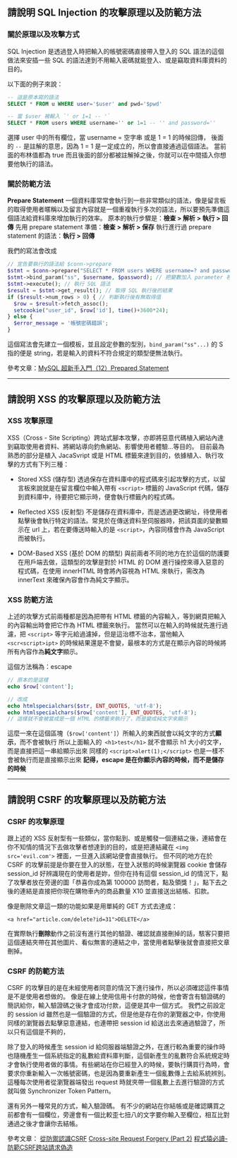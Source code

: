 ## 請說明 SQL Injection 的攻擊原理以及防範方法

### 關於原理以及攻擊方式

SQL Injection 是透過登入時把輸入的帳號密碼直接帶入登入的 SQL 語法的這個做法來安插一些 SQL 的語法達到不用輸入密碼就能登入、或是竊取資料庫資料的目的。

以下面的例子來說：

```SQL
-- 這是原本寫的語法
SELECT * FROM u WHERE user='$user' and pwd='$pwd'

-- 當 $user 被輸入 `' or 1=1 -- '`
SELECT * FROM users WHERE username='' or 1=1 -- '' and password=''
```

選擇 user 中的所有欄位，當 username = 空字串 或是 1 = 1 的時候回傳，
後面的 `--` 是註解的意思，因為 1 = 1 是一定成立的，所以會直接通過這個語法。
當前面的布林值都為 true 而且後面的部分都被註解掉之後，你就可以在中間插入你想要他執行的語法。

### 關於防範方法

**Prepare Statement**
一個資料庫常常會執行到一些非常類似的語法，像是留言板的取得使用者暱稱以及留言內容就是一個重複執行多次的語法，所以要預先準備這個語法給資料庫來增加執行的效率。
原本的執行步驟是：**檢查 > 解析 > 執行 > 回傳**
先用 prepare statement 準備：**檢查 > 解析 > 保存**
執行進行過 prepare statement 的語法：**執行 > 回傳**

我們的寫法會改成
```php
// 宣告要執行的語法給 $conn->prepare
$stmt = $conn->prepare("SELECT * FROM users WHERE username=? and password=?");
$stmt->bind_param("ss", $username, $password); // 把變數加入 parameter 裡
$stmt->execute(); // 執行 SQL 語法
$result = $stmt->get_result(); // 取得 SQL 執行後的結果
if ($result->num_rows > 0) { // 判斷執行後有無取得值
  $row = $result->fetch_assoc();
  setcookie("user_id", $row['id'], time()+3600*24);
} else {
  $error_message = '帳號密碼錯誤';
}
```
這個寫法會先建立一個模板，並且設定參數的型別，`bind_param("ss"...)` 的 S 指的便是 string，若是輸入的資料不符合規定的類型便無法執行。

參考文章：[MySQL 超新手入門（12）Prepared Statement](http://www.codedata.com.tw/database/mysql-tutorial-12-prepared-statement/)

---

## 請說明 XSS 的攻擊原理以及防範方法

### XSS 攻擊原理

XSS（Cross - Site Scripting）跨站式腳本攻擊，亦即將惡意代碼植入網站內達到竊取使用者資料、將網站導向釣魚網站、影響使用者體驗...等目的。
目前最為熟悉的部分是植入 JacaSvript 或是 HTML 標籤來達到目的，依據植入、執行攻擊的方式有下列三種：

- Stored XSS (儲存型)
透過保存在資料庫中的程式碼來引起攻擊的方式，以留言板來說就是在留言欄位中輸入帶有 `<script>` 標籤的 JavaScript 代碼，儲存到資料庫中，待要把它顯示時，便會執行標籤內的程式碼。

- Reflected XSS (反射型)
不是儲存在資料庫中，而是透過更改網址，待使用者點擊後會執行特定的語法。常見於在傳送資料至伺服器時，把該頁面的變數顯示在 url 上，若在要傳送時輸入的是 `<script>`，內容同樣會作為 JavaScript 而被執行。

- DOM-Based XSS (基於 DOM 的類型)
與前兩者不同的地方在於這個的防護要在用戶端去做，這類型的攻擊是對於 HTML 的 DOM 進行操控來導入惡意的程式碼，在使用 innerHTML 時會將內容視為 HTML 來執行，需改為 innerText 來確保內容會作為純文字顯示。

### XSS 防範方法

上述的攻擊方式前兩種都是因為把帶有 HTML 標籤的內容輸入，等到網頁把輸入的內容輸出時會把它作為 HTML 標籤來執行。
當然可以在輸入的時候就先進行過濾，把 `<script>` 等字元給過濾掉，但是這治標不治本，當他輸入 `<scr<script>ipt>` 的時候結果還是不會變，最根本的方式是在顯示內容的時候將所有內容作為**純文字**顯示。

這個方法稱為：escape

```php
// 原本的是這樣
echo $row['content'];

// 改成
echo htmlspecialchars($str, ENT_QUOTES, 'utf-8');
echo htmlspecialchars($row['content'], ENT_QUOTES, 'utf-8');
// 這樣就不會被當成是一個 HTML 的標籤來執行了，而是變成純文字來顯示
```
這麼一來在這個區塊（`$row['content']`）所輸入的東西就會以純文字的方式**顯示**，而不會被執行
所以上面輸入的` <h1>test</h1>` 就不會顯示 h1 大小的文字，而是直接把這一串給顯示出來
同樣的 `<script>alert(1);</script>` 也是一樣不會被執行而是直接顯示出來
**記得，escape 是在你顯示內容的時候，而不是儲存的時候**

---

## 請說明 CSRF 的攻擊原理以及防範方法

### CSRF 的攻擊原理

跟上述的 XSS 反射型有一些類似，當你點到、或是觸發一個連結之後，連結會在你不知情的情況下去做攻擊者想達到的目的，或是把連結藏在 `<img src='evil.com'>` 裡面，一旦進入該網站便會直接執行。
但不同的地方在於 CSRF 的攻擊前提是你要在登入的狀態，在登入狀態的時候瀏覽器 cookie 會儲存 session_id 好辨識現在的使用者是妳，但你在持有這個 session_id 的情況下，點了攻擊者放在旁邊的圖「恭喜你成為第 100000 訪問者，點及領獎！」，點下去之後的連結是直接把你現在購物車內的商品數量 X10 並直接送出結帳、扣款。

像是刪除文章這一類的功能如果是用單純的 GET 方式去達成：
```HTML+PHP
<a href="article.com/delete?id=31">DELETE</a>
```
在實際執行**刪除**動作之前沒有進行其他的驗證、確認就直接刪掉的話，駭客只要把這個連結夾帶在其他圖片、看似無害的連結之中，當使用者點擊後就會直接把文章刪掉。

### CSRF 的防範方法

CSRF 的攻擊目的是在未經使用者同意的情況下進行操作，所以必須確認這件事情是不是使用者想做的。
像是在線上使用信用卡付款的時候，他會寄含有驗證碼的簡訊給你，輸入驗證碼之後才會成功付款，這便是其中一個方式。
我們之前設定的 session id 雖然也是一個驗證的方式，但是他是存在你的瀏覽器之中，你使用同樣的瀏覽器去點擊惡意連結，也連帶把 session id 給送出去來通過驗證了，所以只有這個是不夠的，

除了登入的時候產生 session id 給伺服器端驗證之外，在進行較為重要的操作時也隨機產生一個系統指定的亂數給資料庫判斷，這個新產生的亂數符合系統規定時才會執行使用者做的事情。有些網站在你已經登入的時候，要執行購買行為時，會要求你重新輸入一次帳號密碼，也是因為要重新產生一個亂數傳上去給系統辨別。這種每次使用者從瀏覽器端發出 request 時就夾帶一個亂數上去進行驗證的方式就叫做 Synchronizer Token Pattern。

還有另外一種常見的方式，輸入驗證碼。
有不少的網站在你結帳或是確認購買之前都會有一個欄位，旁邊會有一個比較歪七扭八的文字要你輸入至欄位，相互比對通過之後才會讓你去結帳。


參考文章：
[](https://blog.techbridge.cc/2017/02/25/csrf-introduction/)
[從防禦認識CSRF](https://www.ithome.com.tw/voice/115822)
[Cross-site Request Forgery (Part 2)](https://cyrilwang.pixnet.net/blog/post/31813672)
[程式猿必讀-防範CSRF跨站請求偽造](https://codertw.com/%E7%A8%8B%E5%BC%8F%E8%AA%9E%E8%A8%80/109775/)
